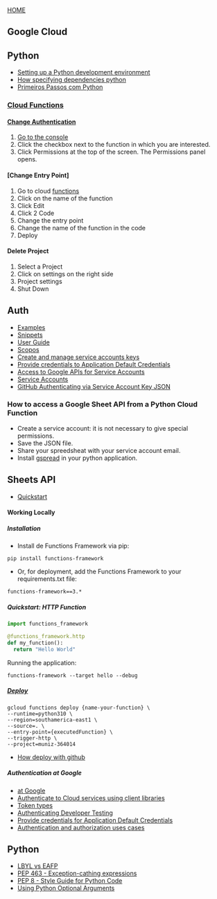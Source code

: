 [HOME](index.md)
## Google Cloud

## Python
- [Setting up a Python development environment](https://cloud.google.com/python/docs/setup#linux)
- [How specifying dependencies python](https://cloud.google.com/functions/docs/writing/specifying-dependencies-python?hl=pt-br)
- [Primeiros Passos com Python](https://cloud.google.com/python/docs/getting-started)

### [Cloud Functions](https://console.cloud.google.com/functions/)

#### [Change Authentication](https://cloud.google.com/functions/docs/securing/managing-access-iam)
1. [Go to the console](https://console.cloud.google.com/functions/)
2. Click the checkbox next to the function in which you are interested.
3. Click Permissions at the top of the screen. The Permissions panel opens.

#### [Change Entry Point]
1. Go to cloud [functions](https://console.cloud.google.com/functions/)
2. Click on the name of the function
3. Click Edit
4. Click 2 Code
5. Change the entry point
6. Change the name of the function in the code
7. Deploy

#### Delete Project
1. Select a Project
2. Click on settings on the right side
3. Project settings
4. Shut Down

## Auth
- [Examples](https://github.com/googleapis/google-auth-library-python/blob/main/google/auth/_default.py#L293)
- [Snippets](https://github.com/googleapis/google-auth-library-python/tree/main/samples/cloud-client/snippets)
- [User Guide](https://googleapis.dev/python/google-auth/latest/user-guide.html)
- [Scopos](https://developers.google.com/identity/protocols/oauth2/scopes)
- [Create and manage service accounts keys](https://cloud.google.com/iam/docs/creating-managing-service-account-keys#iam-service-account-keys-create-console)
- [Provide credentials to Application Default Credentials](https://cloud.google.com/docs/authentication/provide-credentials-adc)
- [Access to Google APIs for Service Accounts](https://developers.google.com/identity/protocols/oauth2/service-account)
- [Service Accounts](https://cloud.google.com/iam/docs/service-accounts)
- [GitHub Authenticating via Service Account Key JSON](https://github.com/google-github-actions/auth#authenticating-via-service-account-key-json-1)

### How to access a Google Sheet API from a Python Cloud Function
- Create a service account: it is not necessary to give special permissions.
- Save the JSON file. 
- Share your spreedsheat with your service account email.
- Install [gspread](https://docs.gspread.org/en/latest/index.html) in your python application. 

## Sheets API
- [Quickstart](https://developers.google.com/sheets/api/quickstart/python)
#### Working Locally

##### Installation
- Install de Functions Framework via pip:
```
pip install functions-framework
```
- Or, for deployment, add the Functions Framework to your requirements.txt file:
```
functions-framework==3.*
```

##### Quickstart: HTTP Function
```python
import functions_framework

@functions_framework.http
def my_function():
  return "Hello World"
```
Running the application:
```
functions-framework --target hello --debug
```

##### [Deploy](https://cloud.google.com/functions/docs/deploy)
```
gcloud functions deploy {name-your-function} \
--runtime=python310 \
--region=southamerica-east1 \
--source=. \
--entry-point={executedFunction} \
--trigger-http \
--project=muniz-364014
```
- [How deploy with github](https://github.com/marketplace/actions/cloud-functions-deploy)

##### Authentication at Google
- [at Google](https://cloud.google.com/docs/authentication?_ga=2.97472863.-1776227317.1672248552&_gac=1.155006538.1672661290.Cj0KCQiAnsqdBhCGARIsAAyjYjS5W1fzBzOnA1PyI5SE_gQFJ97bH5IUYk9c-uTl28RYJEMjr7v4c-AaAtuYEALw_wcB)
- [Authenticate to Cloud services using client libraries](https://cloud.google.com/docs/authentication/client-libraries##python)
- [Token types](https://cloud.google.com/docs/authentication/token-types##id)
- [Authenticating Developer Testing](https://cloud.google.com/functions/docs/securing/authenticating##authenticating_developer_testing)
- [Provide credentials for Application Default Credentials](https://cloud.google.com/docs/authentication/provide-credentials-adc)
- [Authentication and authorization uses cases](https://cloud.google.com/docs/authentication/use-cases)
 
## Python
- [LBYL vs EAFP](https://realpython.com/python-lbyl-vs-eafp/)
- [PEP 463 - Exception-cathing expressions](https://peps.python.org/pep-0463/)
- [PEP 8 - Style Guide for Python Code](https://peps.python.org/pep-0008/)
- [Using Python Optional Arguments](https://realpython.com/python-optional-arguments/)
